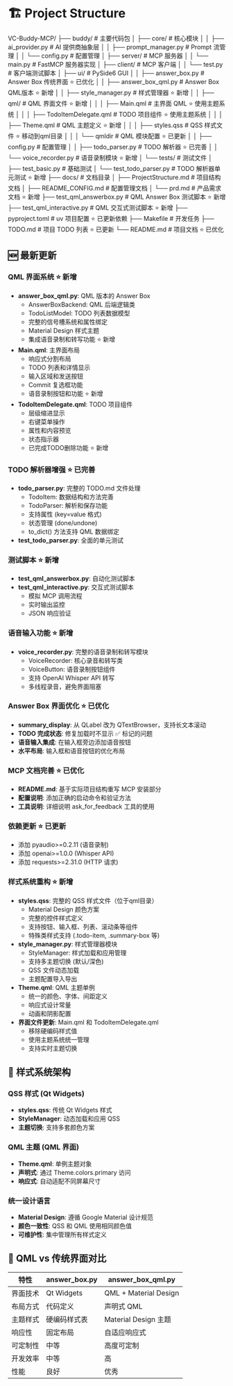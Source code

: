 # 🏗️ Project Structure

VC-Buddy-MCP/
├── buddy/                          # 主要代码包
│   ├── core/                       # 核心模块
│   │   ├── ai_provider.py         # AI 提供商抽象层
│   │   ├── prompt_manager.py      # Prompt 流管理
│   │   └── config.py              # 配置管理
│   ├── server/                     # MCP 服务器
│   │   └── main.py                # FastMCP 服务器实现
│   ├── client/                     # MCP 客户端
│   │   └── test.py                # 客户端测试脚本
│   ├── ui/                         # PySide6 GUI
│   │   ├── answer_box.py          # Answer Box 传统界面 ⭐ 已优化
│   │   ├── answer_box_qml.py      # Answer Box QML版本 ⭐ 新增
│   │   ├── style_manager.py       # 样式管理器 ⭐ 新增
│   │   ├── qml/                   # QML 界面文件 ⭐ 新增
│   │   │   ├── Main.qml           # 主界面 QML ⭐ 使用主题系统
│   │   │   ├── TodoItemDelegate.qml # TODO 项目组件 ⭐ 使用主题系统
│   │   │   ├── Theme.qml          # QML 主题定义 ⭐ 新增
│   │   │   ├── styles.qss         # QSS 样式文件 ⭐ 移动到qml目录
│   │   │   └── qmldir             # QML 模块配置 ⭐ 已更新
│   │   ├── config.py              # 配置管理
│   │   ├── todo_parser.py         # TODO 解析器 ⭐ 已完善
│   │   └── voice_recorder.py      # 语音录制模块 ⭐ 新增
│   └── tests/                      # 测试文件
│       ├── test_basic.py          # 基础测试
│       └── test_todo_parser.py    # TODO 解析器单元测试 ⭐ 新增
├── docs/                           # 文档目录
│   ├── ProjectStructure.md        # 项目结构文档
│   ├── README_CONFIG.md           # 配置管理文档
│   └── prd.md                     # 产品需求文档 ⭐ 新增
├── test_qml_answerbox.py          # QML Answer Box 测试脚本 ⭐ 新增
├── test_qml_interactive.py       # QML 交互式测试脚本 ⭐ 新增
├── pyproject.toml                  # uv 项目配置 ⭐ 已更新依赖
├── Makefile                        # 开发任务
├── TODO.md                         # 项目 TODO 列表 ⭐ 已更新
└── README.md                       # 项目文档 ⭐ 已优化

## 🆕 最新更新

### QML 界面系统 ⭐ 新增
- **answer_box_qml.py**: QML 版本的 Answer Box
  - AnswerBoxBackend: QML 后端逻辑类
  - TodoListModel: TODO 列表数据模型
  - 完整的信号槽系统和属性绑定
  - Material Design 样式主题
  - 集成语音录制和转写功能 ⭐ 新增
- **Main.qml**: 主界面布局
  - 响应式分割布局
  - TODO 列表和详情显示
  - 输入区域和发送按钮
  - Commit 复选框功能
  - 语音录制按钮和功能 ⭐ 新增
- **TodoItemDelegate.qml**: TODO 项目组件
  - 层级缩进显示
  - 右键菜单操作
  - 属性和内容预览
  - 状态指示器
  - 已完成TODO删除功能 ⭐ 新增

### TODO 解析器增强 ⭐ 已完善
- **todo_parser.py**: 完整的 TODO.md 文件处理
  - TodoItem: 数据结构和方法完善
  - TodoParser: 解析和保存功能
  - 支持属性 (key=value 格式)
  - 状态管理 (done/undone)
  - to_dict() 方法支持 QML 数据绑定
- **test_todo_parser.py**: 全面的单元测试

### 测试脚本 ⭐ 新增
- **test_qml_answerbox.py**: 自动化测试脚本
- **test_qml_interactive.py**: 交互式测试脚本
  - 模拟 MCP 调用流程
  - 实时输出监控
  - JSON 响应验证

### 语音输入功能 ⭐ 新增
- **voice_recorder.py**: 完整的语音录制和转写模块
  - VoiceRecorder: 核心录音和转写类
  - VoiceButton: 语音录制按钮组件
  - 支持 OpenAI Whisper API 转写
  - 多线程录音，避免界面阻塞

### Answer Box 界面优化 ⭐ 已优化
- **summary_display**: 从 QLabel 改为 QTextBrowser，支持长文本滚动
- **TODO 完成状态**: 修复加载时不显示 ✅ 标记的问题
- **语音输入集成**: 在输入框旁边添加语音按钮
- **水平布局**: 输入框和语音按钮的优化布局

### MCP 文档完善 ⭐ 已优化
- **README.md**: 基于实际项目结构重写 MCP 安装部分
- **配置说明**: 添加正确的启动命令和验证方法
- **工具说明**: 详细说明 ask_for_feedback 工具的使用

### 依赖更新 ⭐ 已更新
- 添加 pyaudio>=0.2.11 (语音录制)
- 添加 openai>=1.0.0 (Whisper API)
- 添加 requests>=2.31.0 (HTTP 请求)

### 样式系统重构 ⭐ 新增
- **styles.qss**: 完整的 QSS 样式文件（位于qml目录）
  - Material Design 颜色方案
  - 完整的控件样式定义
  - 支持按钮、输入框、列表、滚动条等组件
  - 特殊类样式支持 (.todo-item, .summary-box 等)
- **style_manager.py**: 样式管理器模块
  - StyleManager: 样式加载和应用管理
  - 支持多主题切换 (默认/深色)
  - QSS 文件动态加载
  - 主题配置导入导出
- **Theme.qml**: QML 主题单例
  - 统一的颜色、字体、间距定义
  - 响应式设计常量
  - 动画和阴影配置
- **界面文件更新**: Main.qml 和 TodoItemDelegate.qml
  - 移除硬编码样式值
  - 使用主题系统统一管理
  - 支持实时主题切换

## 🎯 样式系统架构

### QSS 样式 (Qt Widgets)
- **styles.qss**: 传统 Qt Widgets 样式
- **StyleManager**: 动态加载和应用 QSS
- **主题切换**: 支持多套颜色方案

### QML 主题 (QML 界面)
- **Theme.qml**: 单例主题对象
- **声明式**: 通过 Theme.colors.primary 访问
- **响应式**: 自动适配不同屏幕尺寸

### 统一设计语言
- **Material Design**: 遵循 Google Material 设计规范
- **颜色一致性**: QSS 和 QML 使用相同颜色值
- **可维护性**: 集中管理所有样式定义

## 🎯 QML vs 传统界面对比

| 特性 | answer_box.py | answer_box_qml.py |
|-----|--------------|------------------|
| 界面技术 | Qt Widgets | QML + Material Design |
| 布局方式 | 代码定义 | 声明式 QML |
| 主题样式 | 硬编码样式表 | Material Design 主题 |
| 响应性 | 固定布局 | 自适应响应式 |
| 可定制性 | 中等 | 高度可定制 |
| 开发效率 | 中等 | 高 |
| 性能 | 良好 | 优秀 |